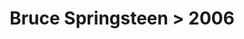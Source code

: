 ---
permalink: /projects/graphics/bootleg-covers/bruce/2006
title: 'Bruce Springsteen > 2006'
artist: 'Bruce_Springsteen'
year: '2006'
layout: bootlegs
header:
  overlay_image: /assets/img/graphics/bootleg-covers/features/bruce/2006.jpg
---